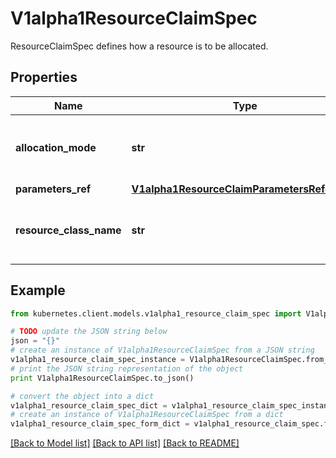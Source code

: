 # V1alpha1ResourceClaimSpec

ResourceClaimSpec defines how a resource is to be allocated.

## Properties
Name | Type | Description | Notes
------------ | ------------- | ------------- | -------------
**allocation_mode** | **str** | Allocation can start immediately or when a Pod wants to use the resource. \&quot;WaitForFirstConsumer\&quot; is the default. | [optional] 
**parameters_ref** | [**V1alpha1ResourceClaimParametersReference**](V1alpha1ResourceClaimParametersReference.md) |  | [optional] 
**resource_class_name** | **str** | ResourceClassName references the driver and additional parameters via the name of a ResourceClass that was created as part of the driver deployment. | 

## Example

```python
from kubernetes.client.models.v1alpha1_resource_claim_spec import V1alpha1ResourceClaimSpec

# TODO update the JSON string below
json = "{}"
# create an instance of V1alpha1ResourceClaimSpec from a JSON string
v1alpha1_resource_claim_spec_instance = V1alpha1ResourceClaimSpec.from_json(json)
# print the JSON string representation of the object
print V1alpha1ResourceClaimSpec.to_json()

# convert the object into a dict
v1alpha1_resource_claim_spec_dict = v1alpha1_resource_claim_spec_instance.to_dict()
# create an instance of V1alpha1ResourceClaimSpec from a dict
v1alpha1_resource_claim_spec_form_dict = v1alpha1_resource_claim_spec.from_dict(v1alpha1_resource_claim_spec_dict)
```
[[Back to Model list]](../README.md#documentation-for-models) [[Back to API list]](../README.md#documentation-for-api-endpoints) [[Back to README]](../README.md)


